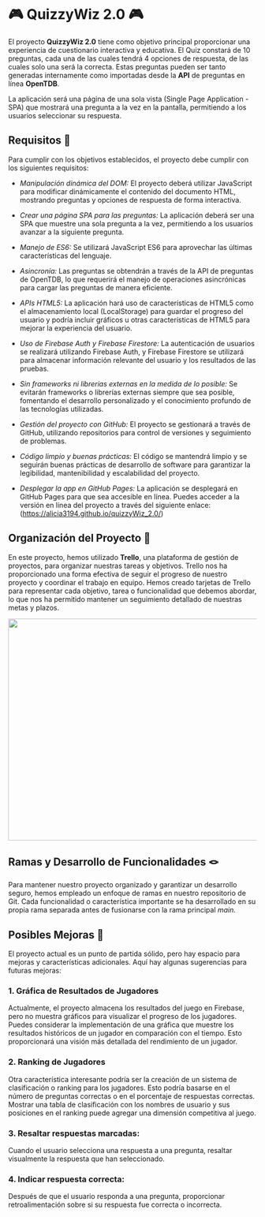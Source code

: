 # 🎮 QuizzyWiz 2.0 🎮


El proyecto **QuizzyWiz 2.0** tiene como objetivo principal proporcionar una experiencia de cuestionario interactiva y educativa. El Quiz constará de 10 preguntas, cada una de las cuales tendrá 4 opciones de respuesta, de las cuales solo una será la correcta. Estas preguntas pueden ser tanto generadas internamente como importadas desde la **API** de preguntas en línea **OpenTDB**.

La aplicación será una página de una sola vista (Single Page Application - SPA) que mostrará una pregunta a la vez en la pantalla, permitiendo a los usuarios seleccionar su respuesta.

## Requisitos 💯
Para cumplir con los objetivos establecidos, el proyecto debe cumplir con los siguientes requisitos:

- *Manipulación dinámica del DOM:* El proyecto deberá utilizar JavaScript para modificar dinámicamente el contenido del documento HTML, mostrando preguntas y opciones de respuesta de forma interactiva.

- *Crear una página SPA para las preguntas:* La aplicación deberá ser una SPA que muestre una sola pregunta a la vez, permitiendo a los usuarios avanzar a la siguiente pregunta.

- *Manejo de ES6:* Se utilizará JavaScript ES6 para aprovechar las últimas características del lenguaje.

- *Asincronía:* Las preguntas se obtendrán a través de la API de preguntas de OpenTDB, lo que requerirá el manejo de operaciones asincrónicas para cargar las preguntas de manera eficiente.

- *APIs HTML5:* La aplicación hará uso de características de HTML5 como el almacenamiento local (LocalStorage) para guardar el progreso del usuario y podría incluir gráficos u otras características de HTML5 para mejorar la experiencia del usuario.

- *Uso de Firebase Auth y Firebase Firestore:* La autenticación de usuarios se realizará utilizando Firebase Auth, y Firebase Firestore se utilizará para almacenar información relevante del usuario y los resultados de las pruebas.

- *Sin frameworks ni librerías externas en la medida de lo posible:* Se evitarán frameworks o librerías externas siempre que sea posible, fomentando el desarrollo personalizado y el conocimiento profundo de las tecnologías utilizadas.

- *Gestión del proyecto con GitHub:* El proyecto se gestionará a través de GitHub, utilizando repositorios para control de versiones y seguimiento de problemas.

- *Código limpio y buenas prácticas:* El código se mantendrá limpio y se seguirán buenas prácticas de desarrollo de software para garantizar la legibilidad, mantenibilidad y escalabilidad del proyecto.

- *Desplegar la app en GitHub Pages:* La aplicación se desplegará en GitHub Pages para que sea accesible en línea. Puedes acceder a la versión en línea del proyecto a través del siguiente enlace: (https://alicia3194.github.io/quizzyWiz_2.0/)

## Organización del Proyecto 💬

En este proyecto, hemos utilizado **Trello**, una plataforma de gestión de proyectos, para organizar nuestras tareas y objetivos. Trello nos ha proporcionado una forma efectiva de seguir el progreso de nuestro proyecto y coordinar el trabajo en equipo. Hemos creado tarjetas de Trello para representar cada objetivo, tarea o funcionalidad que debemos abordar, lo que nos ha permitido mantener un seguimiento detallado de nuestras metas y plazos.

<img src="./imageMain/trello.png" width="750" height="450"/>

## Ramas y Desarrollo de Funcionalidades 🪢

Para mantener nuestro proyecto organizado y garantizar un desarrollo seguro, hemos empleado un enfoque de ramas en nuestro repositorio de Git. Cada funcionalidad o característica importante se ha desarrollado en su propia rama separada antes de fusionarse con la rama principal *main*.

## Posibles Mejoras 💪

El proyecto actual es un punto de partida sólido, pero hay espacio para mejoras y características adicionales. Aquí hay algunas sugerencias para futuras mejoras:

### 1. Gráfica de Resultados de Jugadores

Actualmente, el proyecto almacena los resultados del juego en Firebase, pero no muestra gráficos para visualizar el progreso de los jugadores. Puedes considerar la implementación de una gráfica que muestre los resultados históricos de un jugador en comparación con el tiempo. Esto proporcionará una visión más detallada del rendimiento de un jugador.

### 2. Ranking de Jugadores

Otra característica interesante podría ser la creación de un sistema de clasificación o ranking para los jugadores. Esto podría basarse en el número de preguntas correctas o en el porcentaje de respuestas correctas. Mostrar una tabla de clasificación con los nombres de usuario y sus posiciones en el ranking puede agregar una dimensión competitiva al juego.

### 3. Resaltar respuestas marcadas:

Cuando el usuario selecciona una respuesta a una pregunta, resaltar visualmente la respuesta que han seleccionado. 

### 4. Indicar respuesta correcta: 

Después de que el usuario responda a una pregunta, proporcionar retroalimentación sobre si su respuesta fue correcta o incorrecta. 
